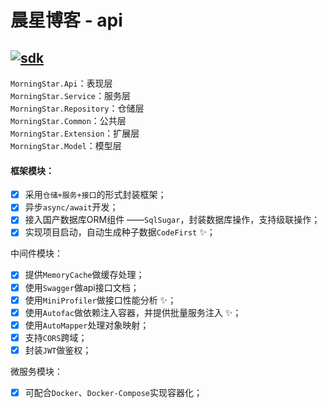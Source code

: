 # 晨星博客 - api
[![sdk](https://img.shields.io/badge/sdk-6.0.21-d.svg)](#)  
-------------------------------
`MorningStar.Api`：表现层  
`MorningStar.Service`：服务层  
`MorningStar.Repository`：仓储层  
`MorningStar.Common`：公共层  
`MorningStar.Extension`：扩展层  
`MorningStar.Model`：模型层  

#### 框架模块：  
- [x] 采用`仓储+服务+接口`的形式封装框架；
- [x] 异步`async/await`开发；
- [x] 接入国产数据库ORM组件 ——`SqlSugar`，封装数据库操作，支持级联操作；
- [x] 实现项目启动，自动生成种子数据`CodeFirst` ✨； 

中间件模块：
- [x] 提供`MemoryCache`做缓存处理；
- [x] 使用`Swagger`做api接口文档；
- [x] 使用`MiniProfiler`做接口性能分析 ✨；
- [x] 使用`Autofac`做依赖注入容器，并提供批量服务注入 ✨；
- [x] 使用`AutoMapper`处理对象映射；
- [x] 支持`CORS`跨域；
- [x] 封装`JWT`做鉴权；

微服务模块：
- [x] 可配合`Docker`、`Docker-Compose`实现容器化；